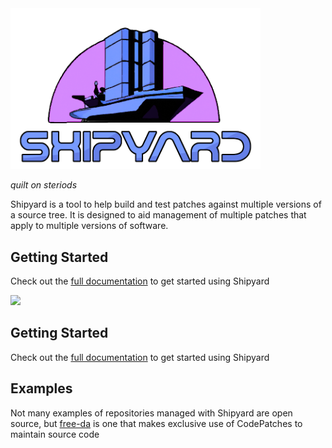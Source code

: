 <img src="logo.png" alt="Shipyard" width="400"/>  

_quilt on steriods_  


Shipyard is a tool to help build and test patches against multiple versions of a source tree. It is
designed to aid management of multiple patches that apply to multiple versions of software.

## Getting Started

Check out the [full documentation](https://micahjmartin.github.io/Shipyard/) to get started using Shipyard

![](https://micahjmartin.github.io/Shipyard/assets/svg/patch_demo.svg)

## Getting Started

Check out the [full documentation](https://micahjmartin.github.io/Shipyard/) to get started using Shipyard

## Examples
Not many examples of repositories managed with Shipyard are open source, but [free-da](https://github.com/micahjmartin/free-da) is one that makes exclusive use of
CodePatches to maintain source code
